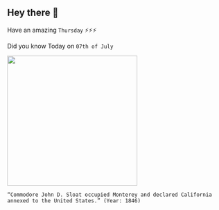 ## Hey there 👋
Have an amazing `Thursday` ⚡⚡⚡

Did you know Today on `07th of July`
 
 [<img src="https://upload.wikimedia.org/wikipedia/commons/5/50/SanPasqual.jpg" width="300" />](http://www.militarymuseum.org/Sloat.html) 
 ```
“Commodore John D. Sloat occupied Monterey and declared California annexed to the United States.” (Year: 1846)
```
